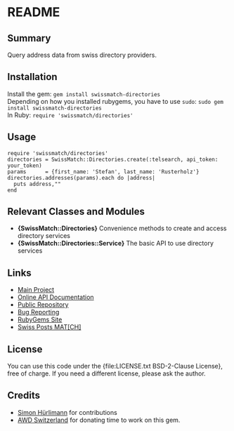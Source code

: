 README
======


Summary
-------
Query address data from swiss directory providers.


Installation
------------
Install the gem: `gem install swissmatch-directories`  
Depending on how you installed rubygems, you have to use `sudo`:
`sudo gem install swissmatch-directories`  
In Ruby: `require 'swissmatch/directories'`


Usage
-----
    require 'swissmatch/directories'
    directories = SwissMatch::Directories.create(:telsearch, api_token: your_token)
    params      = {first_name: 'Stefan', last_name: 'Rusterholz'}
    directories.addresses(params).each do |address|
      puts address,""
    end


Relevant Classes and Modules
----------------------------
* __{SwissMatch::Directories}__
  Convenience methods to create and access directory services
* __{SwissMatch::Directories::Service}__
  The basic API to use directory services


Links
-----

* [Main Project](https://github.com/apeiros/swissmatch)
* [Online API Documentation](http://rdoc.info/github/apeiros/swissmatch-directories/)
* [Public Repository](https://github.com/apeiros/swissmatch-directories)
* [Bug Reporting](https://github.com/apeiros/swissmatch-directories/issues)
* [RubyGems Site](https://rubygems.org/gems/swissmatch-directories)
* [Swiss Posts MAT[CH]](http://www.post.ch/match)


License
-------

You can use this code under the {file:LICENSE.txt BSD-2-Clause License}, free of charge.
If you need a different license, please ask the author.


Credits
-------

* [Simon Hürlimann](https://github.com/huerlisi) for contributions
* [AWD Switzerland](http://www.awd.ch/) for donating time to work on this gem.
